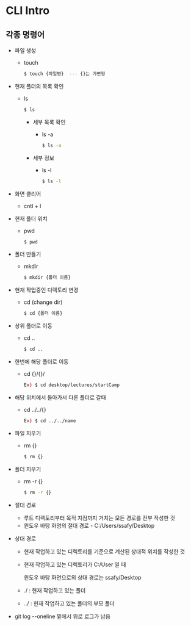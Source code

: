 # CLI Intro

## 각종 명령어

- 파일 생성

  - touch

    ```bash
    $ touch {파일명}  --- {}는 가변형
    ```

- 현재 폴더의 목록 확인

  - ls

    ```bash
    $ ls
    ```

    - 세부 목록 확인

      - ls -a

        ```bash
        $ ls -a
        ```

    - 세부 정보

      - ls -l

        ```bash
        $ ls -l
        ```

        

- 화면 클리어
  - cntl + l

- 현재 폴더 위치

  - pwd

    ```bash
    $ pwd
    ```

- 폴더 만들기

  - mkdir

    ```bash
    $ mkdir {폴더 이름}
    ```

- 현재 작업중인 디렉토리 변경

  - cd (change dir)

    ```bash
    $ cd {폴더 이름}
    ```

- 상위 폴더로 이동

  - cd ..	

    ``` bash
    $ cd ..
    ```

- 한번에 해당 폴더로 이동

  - cd {}/{}/

    ```bash
    Ex) $ cd desktop/lectures/startCamp
    ```

- 해당 위치에서 돌아가서 다른 폴더로 갈때

  - cd ../../{}

    ```bash
    Ex) $ cd ../../name
    ```

- 파일 지우기

  - rm {}

    ```bash
    $ rm {}
    ```

- 폴더 지우기

  - rm -r {}

    ```bash
    $ rm -r {}
    ```



- 절대 경로

  - 루트 디렉토리부터 목적 지점까지 거치는 모든 경로를 전부 작성한 것
  - 윈도우 바탕 화명의 절대 경로 - C:/Users/ssafy/Desktop

- 상대 경로

  - 현재 작업하고 있는 디렉토리를 기준으로 계산된 상대적 위치를 작성한 것

  - 현재 작업하고 있는 디렉토리가 C:/User 일 때

    윈도우 바탕 화면으로의 상대 경로는 ssafy/Desktop

  - ./ : 현재 작업하고 있는 폴더

  - ../ : 현재 작업하고 있는 폴더의 부모 폴더



- git log --oneline 
  밑에서 위로 로그가 남음